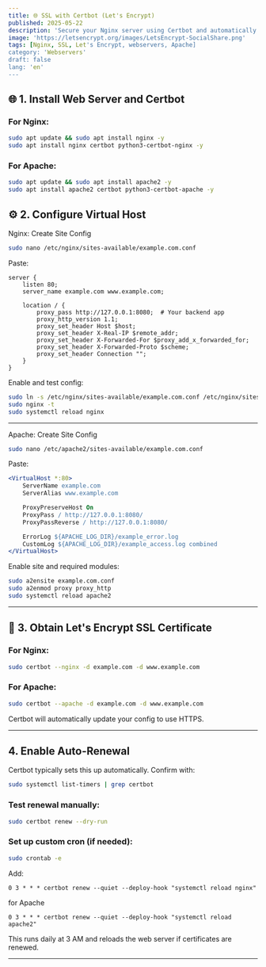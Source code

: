 ```yaml
---
title: 🌐 SSL with Certbot (Let's Encrypt)
published: 2025-05-22
description: 'Secure your Nginx server using Certbot and automatically configure HTTPS with Let’s Encrypt. Includes Docker reverse proxy setup and auto-renewal.'
image: 'https://letsencrypt.org/images/LetsEncrypt-SocialShare.png'
tags: [Nginx, SSL, Let's Encrypt, webservers, Apache]
category: 'Webservers'
draft: false
lang: 'en'
---
```




## 🌐 1. Install Web Server and Certbot

### For Nginx:

```bash
sudo apt update && sudo apt install nginx -y
sudo apt install nginx certbot python3-certbot-nginx -y
````

### For Apache:

```bash
sudo apt update && sudo apt install apache2 -y
sudo apt install apache2 certbot python3-certbot-apache -y
```


## ⚙️ 2. Configure Virtual Host

Nginx: Create Site Config

```bash
sudo nano /etc/nginx/sites-available/example.com.conf
```

Paste:

```nginx
server {
    listen 80;
    server_name example.com www.example.com;

    location / {
        proxy_pass http://127.0.0.1:8080;  # Your backend app
        proxy_http_version 1.1;
        proxy_set_header Host $host;
        proxy_set_header X-Real-IP $remote_addr;
        proxy_set_header X-Forwarded-For $proxy_add_x_forwarded_for;
        proxy_set_header X-Forwarded-Proto $scheme;
        proxy_set_header Connection "";
    }
}
```

Enable and test config:

```bash
sudo ln -s /etc/nginx/sites-available/example.com.conf /etc/nginx/sites-enabled/
sudo nginx -t
sudo systemctl reload nginx
```

---

Apache: Create Site Config

```bash
sudo nano /etc/apache2/sites-available/example.com.conf
```

Paste:

```apache
<VirtualHost *:80>
    ServerName example.com
    ServerAlias www.example.com

    ProxyPreserveHost On
    ProxyPass / http://127.0.0.1:8080/
    ProxyPassReverse / http://127.0.0.1:8080/

    ErrorLog ${APACHE_LOG_DIR}/example_error.log
    CustomLog ${APACHE_LOG_DIR}/example_access.log combined
</VirtualHost>
```

Enable site and required modules:

```bash
sudo a2ensite example.com.conf
sudo a2enmod proxy proxy_http
sudo systemctl reload apache2
```

---

## 🔐 3. Obtain Let's Encrypt SSL Certificate

### For Nginx:

```bash
sudo certbot --nginx -d example.com -d www.example.com
```

### For Apache:

```bash
sudo certbot --apache -d example.com -d www.example.com
```

Certbot will automatically update your config to use HTTPS.

---

## 4. Enable Auto-Renewal

Certbot typically sets this up automatically. Confirm with:

```bash
sudo systemctl list-timers | grep certbot
```

### Test renewal manually:

```bash
sudo certbot renew --dry-run
```

### Set up custom cron (if needed):

```bash
sudo crontab -e
```

Add:

```cron
0 3 * * * certbot renew --quiet --deploy-hook "systemctl reload nginx"
```
for Apache
```cron
0 3 * * * certbot renew --quiet --deploy-hook "systemctl reload apache2"
```

This runs daily at 3 AM and reloads the web server if certificates are renewed.

---



